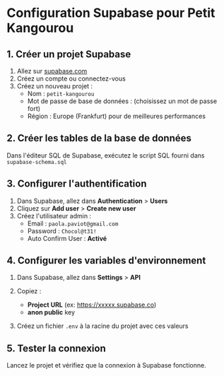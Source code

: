 # Configuration Supabase pour Petit Kangourou

## 1. Créer un projet Supabase

1. Allez sur [supabase.com](https://supabase.com)
2. Créez un compte ou connectez-vous
3. Créez un nouveau projet :
   - Nom : `petit-kangourou`
   - Mot de passe de base de données : (choisissez un mot de passe fort)
   - Région : Europe (Frankfurt) pour de meilleures performances

## 2. Créer les tables de la base de données

Dans l'éditeur SQL de Supabase, exécutez le script SQL fourni dans `supabase-schema.sql`

## 3. Configurer l'authentification

1. Dans Supabase, allez dans **Authentication** > **Users**
2. Cliquez sur **Add user** > **Create new user**
3. Créez l'utilisateur admin :
   - Email : `paola.paviot@gmail.com`
   - Password : `Chocol@t31!`
   - Auto Confirm User : **Activé**

## 4. Configurer les variables d'environnement

1. Dans Supabase, allez dans **Settings** > **API**
2. Copiez :
   - **Project URL** (ex: https://xxxxx.supabase.co)
   - **anon public** key

3. Créez un fichier `.env` à la racine du projet avec ces valeurs

## 5. Tester la connexion

Lancez le projet et vérifiez que la connexion à Supabase fonctionne.
